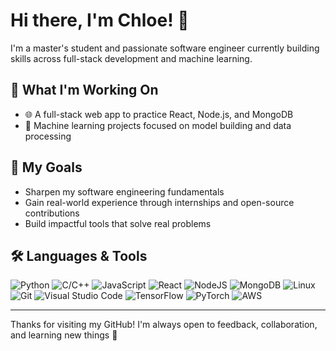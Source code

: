 # Hi there, I'm Chloe! 👋
I'm a master's student and passionate software engineer currently building skills across full-stack development and machine learning.

## 🚀 What I'm Working On
- 🌐 A full-stack web app to practice React, Node.js, and MongoDB
- 🤖 Machine learning projects focused on model building and data processing

## 🎯 My Goals
- Sharpen my software engineering fundamentals
- Gain real-world experience through internships and open-source contributions
- Build impactful tools that solve real problems

## 🛠️ Languages & Tools
![Python](https://img.shields.io/badge/Python-3776AB?logo=python&logoColor=fff)
![C/C++](https://img.shields.io/badge/-C/C++-00599C?logo=cplusplus)
![JavaScript](https://img.shields.io/badge/-JavaScript-F7DF1E?logo=javascript&logoColor=black)
![React](https://img.shields.io/badge/-React-20232A?logo=react)
![NodeJS](https://img.shields.io/badge/Node.js-6DA55F?logo=node.js&logoColor=white)
![MongoDB](https://img.shields.io/badge/MongoDB-%234ea94b.svg?logo=mongodb&logoColor=white)
![Linux](https://img.shields.io/badge/-Linux-FCC624?logo=linux&logoColor=black)
![Git](https://img.shields.io/badge/Git-F05032?logo=git&logoColor=fff)
![Visual Studio Code](https://custom-icon-badges.demolab.com/badge/Visual%20Studio%20Code-0078d7.svg?logo=vsc&logoColor=white)
![TensorFlow](https://img.shields.io/badge/TensorFlow-ff8f00?logo=tensorflow&logoColor=white)
![PyTorch](https://img.shields.io/badge/PyTorch-ee4c2c?logo=pytorch&logoColor=white)
![AWS](https://img.shields.io/badge/AWS-%23FF9900.svg?logo=amazon-web-services&logoColor=white)

---

Thanks for visiting my GitHub! I'm always open to feedback, collaboration, and learning new things 🙌
